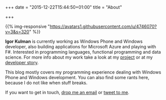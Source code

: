 +++
date = "2015-12-22T15:44:50+01:00"
title = "About"

+++

{{% img-responsive "https://avatars1.githubusercontent.com/u/4746070?v=3&s=320" %}}

**Igor Kulman** is currently working as Windows Phone and Windows developer, also building applications for Microsoft Azure and playing with F#. Interested in programming languages, functional programming and data science. For more info about my work take a look at my [project](/projects) or at my [developer story](http://stackoverflow.com/users/story/581164).

This blog mostly covers my programming experience dealing with Windows Phone and Windows development. You can also find some rants here, because I do not like when stuff breaks. 

If you want to get in touch, [drop me an email](mailto:igor@kulman.sk) or [tweet to me](https://www.twitter.com/igorkulman).